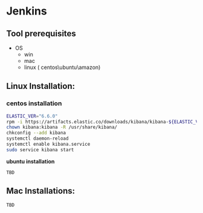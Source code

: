 # Jenkins

## Tool prerequisites

* OS
  * win 
  * mac
  * linux \( centos\ubuntu\amazon\)

## **Linux Installation:**

### centos installation

```bash
ELASTIC_VER="6.6.0"
rpm -i https://artifacts.elastic.co/downloads/kibana/kibana-${ELASTIC_VER}-x86_64.rpm
chown kibana:kibana -R /usr/share/kibana/
chkconfig --add kibana
systemctl daemon-reload
systemctl enable kibana.service
sudo service kibana start

```

**ubuntu installation**

```text
TBD
```

## Mac Installations:

```text
TBD
```

